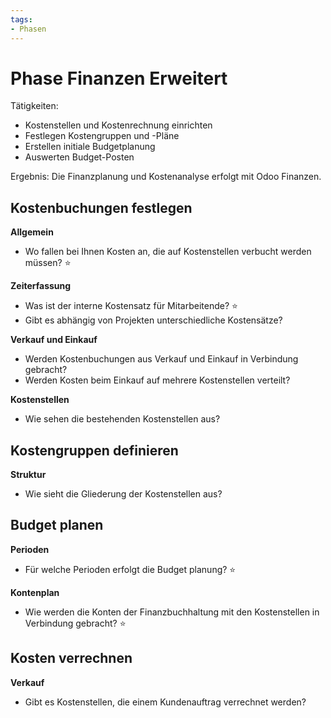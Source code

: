 ```yaml
---
tags:
- Phasen
---
```

# Phase Finanzen Erweitert

Tätigkeiten:

- Kostenstellen und Kostenrechnung einrichten
- Festlegen Kostengruppen und -Pläne
- Erstellen initiale Budgetplanung
- Auswerten Budget-Posten

Ergebnis: Die Finanzplanung und Kostenanalyse erfolgt mit Odoo Finanzen.

## Kostenbuchungen festlegen

**Allgemein**

* Wo fallen bei Ihnen Kosten an, die auf Kostenstellen verbucht werden müssen? ⭐

**Zeiterfassung**

* Was ist der interne Kostensatz für Mitarbeitende? ⭐
* Gibt es abhängig von Projekten unterschiedliche Kostensätze?

**Verkauf und Einkauf**

* Werden Kostenbuchungen aus Verkauf und Einkauf in Verbindung gebracht?
* Werden Kosten beim Einkauf auf mehrere Kostenstellen verteilt?

**Kostenstellen**

* Wie sehen die bestehenden  Kostenstellen aus?

## Kostengruppen definieren

**Struktur**

* Wie sieht die Gliederung der Kostenstellen aus?

## Budget planen

**Perioden**

* Für welche Perioden erfolgt die Budget planung? ⭐

**Kontenplan**

* Wie werden die Konten der Finanzbuchhaltung mit den Kostenstellen in Verbindung gebracht? ⭐

## Kosten verrechnen

**Verkauf**

* Gibt es Kostenstellen, die einem Kundenauftrag verrechnet werden?